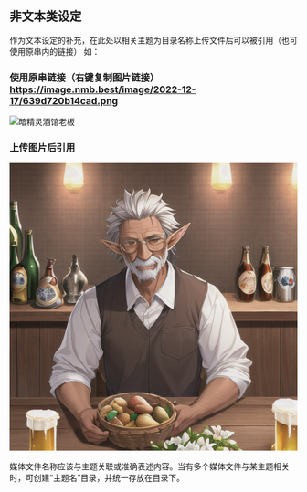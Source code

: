 ## 非文本类设定
作为文本设定的补充，在此处以相关主题为目录名称上传文件后可以被引用（也可使用原串内的链接）
如：
### 使用原串链接（右键复制图片链接）<https://image.nmb.best/image/2022-12-17/639d720b14cad.png>

![暗精灵酒馆老板](<https://image.nmb.best/image/2022-12-17/639d720b14cad.png> "暗精灵酒馆老板")

### 上传图片后引用

![暗精灵酒馆老板](/Medias/暗精灵酒馆老板.png "暗精灵酒馆老板")

媒体文件名称应该与主题关联或准确表述内容。当有多个媒体文件与某主题相关时，可创建“主题名”目录，并统一存放在目录下。
